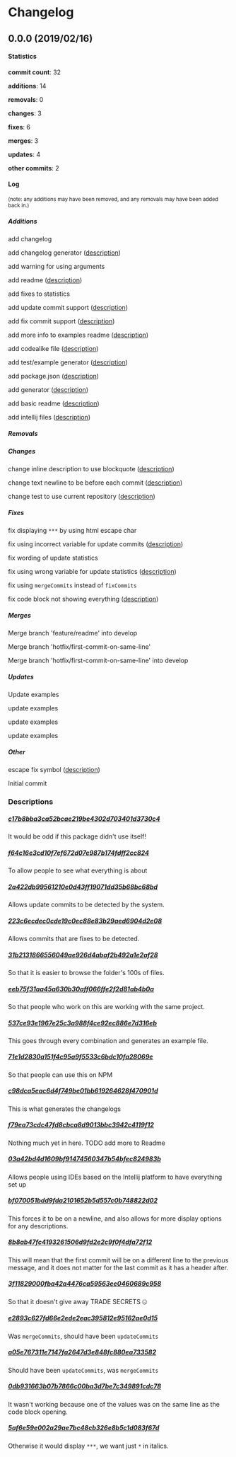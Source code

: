 # Changelog
## 0.0.0 (2019/02/16)
#### Statistics
**commit count**: 32

**additions**: 14

**removals**: 0

**changes**: 3

**fixes**: 6

**merges**: 3

**updates**: 4

**other commits**: 2

#### Log
<small>(note: any additions may have been removed, and any removals may have been added back in.)</small>
##### Additions

 add changelog

 add changelog generator ([description](#c17b8bba3ca52bcae219be4302d703401d3730c4-7))

 add warning for using arguments

 add readme ([description](#f64c16e3cd10f7ef672d07e987b174fdff2cc824-7))

 add fixes to statistics

 add update commit support ([description](#2a422db99561210e0d43ff19071dd35b68bc68bd-7))

 add fix commit support ([description](#223c6ecdec0cde19c0ec88e83b29aed6904d2e08-7))

 add more info to examples readme ([description](#31b2131866556049ae926d4abaf2b492a1e2af28-7))

 add codealike file ([description](#eeb75f31aa45a630b30aff066ffe2f2d81ab4b0a-7))

 add test/example generator ([description](#537ce93e1967e25c3a988f4ce92ec886e7d316eb-7))

 add package.json ([description](#71e1d2830a151f4c95a9f5533c6bdc10fa28069e-7))

 add generator ([description](#c98dca5eac6d4f749be01bb619264628f470901d-7))

 add basic readme ([description](#f79ea73cdc47fd8cbca8d9013bbc3942c4119f12-7))

 add intellij files ([description](#03a42bd4d1609bf91474560347b54bfec824983b-7))
##### Removals

##### Changes

 change inline description to use blockquote ([description](#bf070051bdd9fda2101652b5d557c0b748822d02-7))

 change text newline to be before each commit ([description](#8b8ab47fc4193261506d9fd2e2c9f0f4dfa72f12-7))

 change test to use current repository ([description](#3f11829000fba42a4476ca59563ee0460689c958-7))
##### Fixes

 fix displaying `***` by using html escape char

 fix using incorrect variable for update commits ([description](#e2893c627fd66e2ede2eac395812e95162ae0d15-7))

 fix wording of update statistics

 fix using wrong variable for update statistics ([description](#a05e767311e7147fa2647d3e848fc880ea733582-7))

 fix using `mergeCommits` instead of `fixCommits`

 fix code block not showing everything ([description](#0db931663b07b7866c00ba3d7be7c349891cdc78-7))
##### Merges

 Merge branch 'feature/readme' into develop

 Merge branch 'hotfix/first-commit-on-same-line'

 Merge branch 'hotfix/first-commit-on-same-line' into develop
##### Updates

 Update examples

 update examples

 update examples

 update examples
##### Other

 escape fix symbol ([description](#5af6e59e002a29ae7bc48cb326e8b5c1d083f67d-7))

 Initial commit
### Descriptions
##### [c17b8bba3ca52bcae219be4302d703401d3730c4](commit/c17b8bba3ca52bcae219be4302d703401d3730c4?refName=refs/heads/master)
It would be odd if this package didn't use itself!                    
##### [f64c16e3cd10f7ef672d07e987b174fdff2cc824](commit/f64c16e3cd10f7ef672d07e987b174fdff2cc824?refName=refs/heads/master)
To allow people to see what everything is about
##### [2a422db99561210e0d43ff19071dd35b68bc68bd](commit/2a422db99561210e0d43ff19071dd35b68bc68bd?refName=refs/heads/master)
Allows update commits to be detected by the system.
##### [223c6ecdec0cde19c0ec88e83b29aed6904d2e08](commit/223c6ecdec0cde19c0ec88e83b29aed6904d2e08?refName=refs/heads/master)
Allows commits that are fixes to be detected.
##### [31b2131866556049ae926d4abaf2b492a1e2af28](commit/31b2131866556049ae926d4abaf2b492a1e2af28?refName=refs/heads/master)
So that it is easier to browse the folder's 100s of files.
##### [eeb75f31aa45a630b30aff066ffe2f2d81ab4b0a](commit/eeb75f31aa45a630b30aff066ffe2f2d81ab4b0a?refName=refs/heads/master)
So that people who work on this are working with the same project.
##### [537ce93e1967e25c3a988f4ce92ec886e7d316eb](commit/537ce93e1967e25c3a988f4ce92ec886e7d316eb?refName=refs/heads/master)
This goes through every combination and generates an example file.
##### [71e1d2830a151f4c95a9f5533c6bdc10fa28069e](commit/71e1d2830a151f4c95a9f5533c6bdc10fa28069e?refName=refs/heads/master)
So that people can use this on NPM
##### [c98dca5eac6d4f749be01bb619264628f470901d](commit/c98dca5eac6d4f749be01bb619264628f470901d?refName=refs/heads/master)
This is what generates the changelogs
##### [f79ea73cdc47fd8cbca8d9013bbc3942c4119f12](commit/f79ea73cdc47fd8cbca8d9013bbc3942c4119f12?refName=refs/heads/master)
Nothing much yet in here. TODO add more to Readme
##### [03a42bd4d1609bf91474560347b54bfec824983b](commit/03a42bd4d1609bf91474560347b54bfec824983b?refName=refs/heads/master)
Allows people using IDEs based on the Intellij platform to have everything set up
##### [bf070051bdd9fda2101652b5d557c0b748822d02](commit/bf070051bdd9fda2101652b5d557c0b748822d02?refName=refs/heads/master)
This forces it to be on a newline, and also allows for more display options for any descriptions.
##### [8b8ab47fc4193261506d9fd2e2c9f0f4dfa72f12](commit/8b8ab47fc4193261506d9fd2e2c9f0f4dfa72f12?refName=refs/heads/master)
This will mean that the first commit will be on a different line to the previous message, and it does not matter for the last commit as it has a header after.
##### [3f11829000fba42a4476ca59563ee0460689c958](commit/3f11829000fba42a4476ca59563ee0460689c958?refName=refs/heads/master)
So that it doesn't give away TRADE SECRETS 🤐
##### [e2893c627fd66e2ede2eac395812e95162ae0d15](commit/e2893c627fd66e2ede2eac395812e95162ae0d15?refName=refs/heads/master)
Was `mergeCommits`, should have been `updateCommits`
##### [a05e767311e7147fa2647d3e848fc880ea733582](commit/a05e767311e7147fa2647d3e848fc880ea733582?refName=refs/heads/master)
Should have been `updateCommits`, was `mergeCommits`
##### [0db931663b07b7866c00ba3d7be7c349891cdc78](commit/0db931663b07b7866c00ba3d7be7c349891cdc78?refName=refs/heads/master)
It wasn't working because one of the values was on the same line as the code block opening.
##### [5af6e59e002a29ae7bc48cb326e8b5c1d083f67d](commit/5af6e59e002a29ae7bc48cb326e8b5c1d083f67d?refName=refs/heads/master)
Otherwise it would display `***`, we want just `*` in italics.
